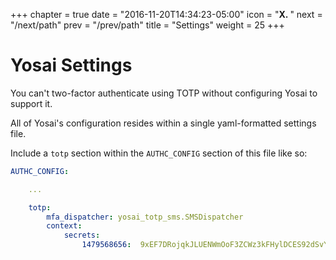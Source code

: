 +++
chapter = true
date = "2016-11-20T14:34:23-05:00"
icon = "<b>X. </b>"
next = "/next/path"
prev = "/prev/path"
title = "Settings"
weight = 25 
+++

# Yosai Settings

You can't two-factor authenticate using TOTP without configuring Yosai to support it.

All of Yosai's configuration resides within a single yaml-formatted settings file.

Include a ``totp`` section within the ``AUTHC_CONFIG`` section of this file like
so:

```yaml
AUTHC_CONFIG:

    ...

    totp:
        mfa_dispatcher: yosai_totp_sms.SMSDispatcher
        context:
            secrets:
                1479568656:  9xEF7DRojqkJLUENWmOoF3ZCWz3kFHylDCES92dSvYV
```
